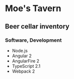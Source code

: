 # Moe's Tavern
## Beer cellar inventory

### Software, Development
* Node.js
* Angular 2
* AngularFire 2
* TypeScript 2.1
* Webpack 2
